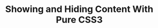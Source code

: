 ---
title: Showing and Hiding Content With Pure CSS3
authors:
- corey-mwamba
intro: 'Creating expanding and collapsing (or show and hide) content on websites used to be the domain of JavaScript, but in modern times we can recreate such functionality without JavaScript, using a combination of `:focus`, and CSS3 opacity and transitions. In this article, Corey Mwamba shows you how.'
layout: article
---